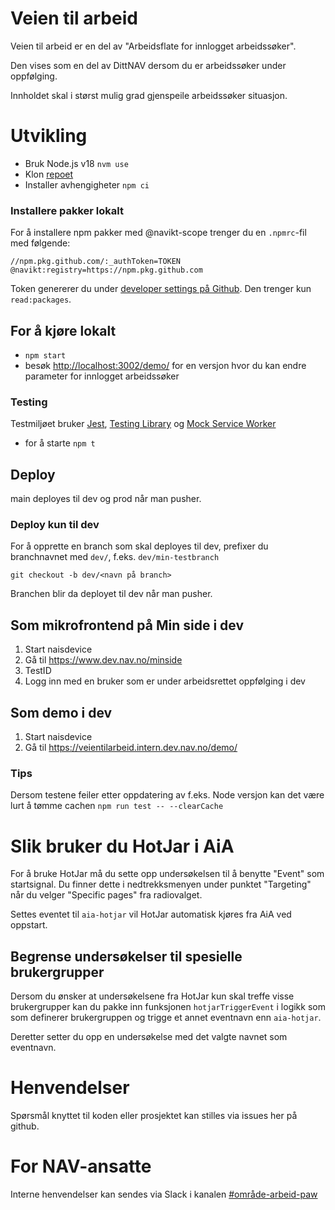 # Veien til arbeid

Veien til arbeid er en del av "Arbeidsflate for innlogget arbeidssøker".

Den vises som en del av DittNAV dersom du er arbeidssøker under oppfølging.

Innholdet skal i størst mulig grad gjenspeile arbeidssøker situasjon.

# Utvikling

-   Bruk Node.js v18 `nvm use`
-   Klon [repoet](https://github.com/navikt/veientilarbeid)
-   Installer avhengigheter `npm ci`

### Installere pakker lokalt

For å installere npm pakker med @navikt-scope trenger du en `.npmrc`-fil med følgende:

```
//npm.pkg.github.com/:_authToken=TOKEN
@navikt:registry=https://npm.pkg.github.com
```

Token genererer du under [developer settings på Github](https://github.com/settings/tokens). Den trenger kun `read:packages`.

## For å kjøre lokalt

-   `npm start`
-   besøk [http://localhost:3002/demo/](http://localhost:3002/demo/) for en versjon hvor du kan endre parameter for innlogget arbeidssøker

### Testing

Testmiljøet bruker [Jest](https://jestjs.io/), [Testing Library](https://testing-library.com/) og [Mock Service Worker](https://mswjs.io/)

-   for å starte `npm t`

[//]: # '## Som mikrofrontend på Ditt NAV lokalt'
[//]: #
[//]: # '-   Hent en utgave av [DittNAV](https://github.com/navikt/dittnav)'
[//]: # '-   Start veien til arbeid med `npm run start:micro`'
[//]: # '-   Start dittnav med `npm start`'
[//]: # '-   Gå til http://localhost:9002/person/dittnav'

## Deploy

main deployes til dev og prod når man pusher.

### Deploy kun til dev

For å opprette en branch som skal deployes til dev, prefixer du branchnavnet med `dev/`, f.eks. `dev/min-testbranch`

```
git checkout -b dev/<navn på branch>
```

Branchen blir da deployet til dev når man pusher.

## Som mikrofrontend på Min side i dev

1. Start naisdevice
2. Gå til https://www.dev.nav.no/minside
3. TestID
4. Logg inn med en bruker som er under arbeidsrettet oppfølging i dev

## Som demo i dev

1. Start naisdevice
2. Gå til https://veientilarbeid.intern.dev.nav.no/demo/

### Tips

Dersom testene feiler etter oppdatering av f.eks. Node versjon kan det være lurt å tømme cachen `npm run test -- --clearCache`

# Slik bruker du HotJar i AiA

For å bruke HotJar må du sette opp undersøkelsen til å benytte "Event" som startsignal.
Du finner dette i nedtrekksmenyen under punktet "Targeting" når du velger "Specific pages" fra radiovalget.

Settes eventet til `aia-hotjar` vil HotJar automatisk kjøres fra AiA ved oppstart.

## Begrense undersøkelser til spesielle brukergrupper

Dersom du ønsker at undersøkelsene fra HotJar kun skal treffe visse brukergrupper kan du pakke inn funksjonen `hotjarTriggerEvent` i logikk som som definerer brukergruppen og trigge et annet eventnavn enn `aia-hotjar`.

Deretter setter du opp en undersøkelse med det valgte navnet som eventnavn.

# Henvendelser

Spørsmål knyttet til koden eller prosjektet kan stilles via issues her på github.

# For NAV-ansatte

Interne henvendelser kan sendes via Slack i kanalen [#område-arbeid-paw](https://nav-it.slack.com/archives/CK0RPQ5QB)
